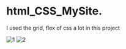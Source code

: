 # html_CSS_MySite.
I used the grid, flex of css a lot in this project

![1](https://user-images.githubusercontent.com/23008248/177516688-9166f00b-9e4e-4549-a267-66cbe5b7329b.PNG)
![2](https://user-images.githubusercontent.com/23008248/177516850-379a4b26-8def-47ad-ba53-0e23115867f9.PNG)
